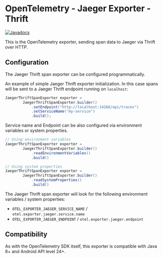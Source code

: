 # OpenTelemetry - Jaeger Exporter - Thrift

[![Javadocs][javadoc-image]][javadoc-url]

This is the OpenTelemetry exporter, sending span data to Jaeger via Thrift over HTTP. 

## Configuration

The Jaeger Thrift span exporter can be configured programmatically.

An example of simple Jaeger Thrift exporter initialization. In this case
spans will be sent to a Jaeger Thrift endpoint running on `localhost`:

```java
JaegerThriftSpanExporter exporter =
        JaegerThriftSpanExporter.builder()
            .setEndpoint("http://localhost:14268/api/traces")
            .setServiceName("my-service")
            .build();
```

Service name and Endpoint can be also configured via environment variables or system properties.

```java
// Using environment variables
JaegerThriftSpanExporter exporter = 
        JaegerThriftSpanExporter.builder()
            .readEnvironmentVariables()
            .build()
```

```java
// Using system properties
JaegerThriftSpanExporter exporter = 
        JaegerThriftSpanExporter.builder()
            .readSystemProperties()
            .build()
```

The Jaeger Thrift span exporter will look for the following environment variables / system properties:
* `OTEL_EXPORTER_JAEGER_SERVICE_NAME` / `otel.exporter.jaeger.service.name`
* `OTEL_EXPORTER_JAEGER_ENDPOINT` / `otel.exporter.jaeger.endpoint`

## Compatibility

As with the OpenTelemetry SDK itself, this exporter is compatible with Java 8+ and Android API level 24+.

[javadoc-image]: https://www.javadoc.io/badge/io.opentelemetry/opentelemetry-exporters-jaeger-thrift.svg
[javadoc-url]: https://www.javadoc.io/doc/io.opentelemetry/opentelemetry-exporters-jaeger-thrift
